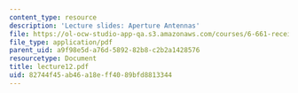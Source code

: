 ```yaml
---
content_type: resource
description: 'Lecture slides: Aperture Antennas'
file: https://ol-ocw-studio-app-qa.s3.amazonaws.com/courses/6-661-receivers-antennas-and-signals-spring-2003/82744f45ab46a18eff4089bfd8813344_lecture12.pdf
file_type: application/pdf
parent_uid: a9f98e5d-a76d-5892-82b8-c2b2a1428576
resourcetype: Document
title: lecture12.pdf
uid: 82744f45-ab46-a18e-ff40-89bfd8813344
---
```

